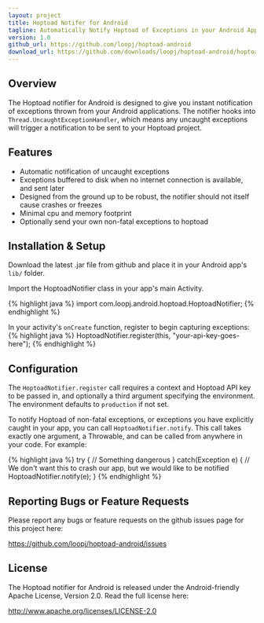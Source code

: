 ```yaml
---
layout: project
title: Hoptoad Notifer for Android
tagline: Automatically Notify Hoptoad of Exceptions in your Android App
version: 1.0
github_url: https://github.com/loopj/hoptoad-android
download_url: https://github.com/downloads/loopj/hoptoad-android/hoptoad-android.jar
---
```



Overview
--------
The Hoptoad notifier for Android is designed to give you instant notification
of exceptions thrown from your Android applications. The notifier hooks into
`Thread.UncaughtExceptionHandler`, which means any uncaught exceptions will
trigger a notification to be sent to your Hoptoad project.


Features
--------
- Automatic notification of uncaught exceptions
- Exceptions buffered to disk when no internet connection is available, and sent later
- Designed from the ground up to be robust, the notifier should not itself cause crashes or
  freezes
- Minimal cpu and memory footprint
- Optionally send your own non-fatal exceptions to hoptoad


Installation & Setup
--------------------
Download the latest .jar file from github and place it in your Android app's
`lib/` folder.

Import the HoptoadNotifier class in your app's main Activity.

{% highlight java %}
import com.loopj.android.hoptoad.HoptoadNotifier;
{% endhighlight %}

In your activity's `onCreate` function, register to begin capturing exceptions:
{% highlight java %}
HoptoadNotifier.register(this, "your-api-key-goes-here");
{% endhighlight %}


Configuration
-------------
The `HoptoadNotifier.register` call requires a context and Hoptoad API key to
be passed in, and optionally a third argument specifying the environment.
The environment defaults to `production` if not set.

To notify Hoptoad of non-fatal exceptions, or exceptions you have explicitly
caught in your app, you can call `HoptoadNotifier.notify`. This call takes
exactly one argument, a Throwable, and can be called from anywhere in your
code. For example:

{% highlight java %}
try {
    // Something dangerous
} catch(Exception e) {
    // We don't want this to crash our app, but we would like to be notified
    HoptoadNotifier.notify(e);
}
{% endhighlight %}


Reporting Bugs or Feature Requests
----------------------------------
Please report any bugs or feature requests on the github issues page for this
project here:

<https://github.com/loopj/hoptoad-android/issues>


License
-------
The Hoptoad notifier for Android is released under the Android-friendly
Apache License, Version 2.0. Read the full license here:

<http://www.apache.org/licenses/LICENSE-2.0>
